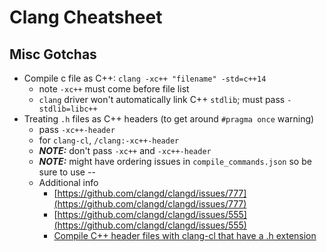 # Clang Cheatsheet

## Misc Gotchas

- Compile c file as C++: `clang -xc++ "filename" -std=c++14`
  - note `-xc++` must come before file list
  - `clang` driver won't automatically link C++ `stdlib`; must pass `-stdlib=libc++`
- Treating `.h` files as C++ headers (to get around `#pragma once` warning)
  - pass `-xc++-header`
  - for `clang-cl`, `/clang:-xc++-header`
  - **_NOTE:_** don't pass `-xc++` and `-xc++-header`
  - **_NOTE:_** might have ordering issues in `compile_commands.json` so be sure to use --
  - Additional info
    - [https://github.com/clangd/clangd/issues/777](https://github.com/clangd/clangd/issues/777)
    - [https://github.com/clangd/clangd/issues/555](https://github.com/clangd/clangd/issues/555)
    - [Compile C++ header files with clang-cl that have a .h extension](https://stackoverflow.com/questions/59429667/can-you-compile-c-header-files-with-clang-cl-that-have-a-h-extension)
